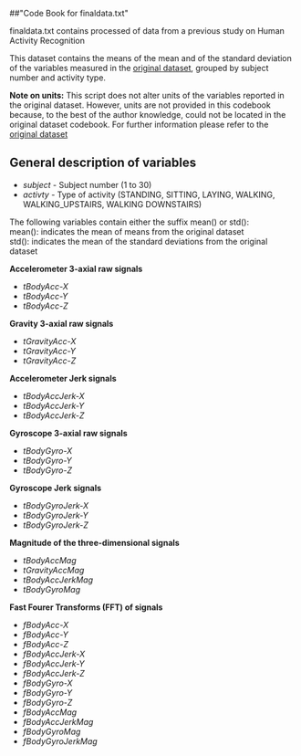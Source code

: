 ##"Code Book for finaldata.txt"


finaldata.txt contains processed of data from a previous study on Human Activity Recognition 

This dataset contains the means of the mean and of the standard deviation of the variables measured in the [original dataset](https://d396qusza40orc.cloudfront.net/getdata%2Fprojectfiles%2FUCI%20HAR%20Dataset.zip), grouped by subject number and activity type.

**Note on units:** This script does not alter units of the variables reported in the original dataset. However, units are not provided in this codebook because, to the best of the author knowledge, could not be located in the original dataset codebook. For further information please refer to the [original dataset](https://d396qusza40orc.cloudfront.net/getdata%2Fprojectfiles%2FUCI%20HAR%20Dataset.zip)  

## General description of variables

- *subject* - Subject number (1 to 30)         
- *activty* - Type of activity (STANDING, SITTING, LAYING, WALKING,                                 WALKING_UPSTAIRS, WALKING DOWNSTAIRS)

The following variables contain either the suffix mean() or std(): \
mean(): indicates the mean of means from the original dataset \
std(): indicates the mean of the standard deviations from the original dataset

**Accelerometer  3-axial raw signals**

- *tBodyAcc-X* 
- *tBodyAcc-Y*
- *tBodyAcc-Z* 

**Gravity 3-axial raw signals**

- *tGravityAcc-X*
- *tGravityAcc-Y*
- *tGravityAcc-Z* 

**Accelerometer Jerk signals**

- *tBodyAccJerk-X*
- *tBodyAccJerk-Y*
- *tBodyAccJerk-Z* 

**Gyroscope 3-axial raw signals**

- *tBodyGyro-X*
- *tBodyGyro-Y*
- *tBodyGyro-Z* 

**Gyroscope Jerk signals**

- *tBodyGyroJerk-X*
- *tBodyGyroJerk-Y*
- *tBodyGyroJerk-Z* 

**Magnitude of the three-dimensional signals**

- *tBodyAccMag*
- *tGravityAccMag*
- *tBodyAccJerkMag*
- *tBodyGyroMag* 

**Fast Fourer Transforms (FFT) of signals**

- *fBodyAcc-X*
- *fBodyAcc-Y*
- *fBodyAcc-Z* 
- *fBodyAccJerk-X*
- *fBodyAccJerk-Y*
- *fBodyAccJerk-Z*
- *fBodyGyro-X*
- *fBodyGyro-Y*
- *fBodyGyro-Z*
- *fBodyAccMag*
- *fBodyAccJerkMag*
- *fBodyGyroMag*
- *fBodyGyroJerkMag*


